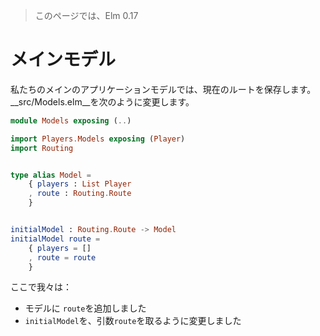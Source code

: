 >このページでは、Elm 0.17

# メインモデル

私たちのメインのアプリケーションモデルでは、現在のルートを保存します。
__src/Models.elm__を次のように変更します。

```elm
module Models exposing (..)

import Players.Models exposing (Player)
import Routing


type alias Model =
    { players : List Player
    , route : Routing.Route
    }


initialModel : Routing.Route -> Model
initialModel route =
    { players = []
    , route = route
    }
```

ここで我々は：

- モデルに `route`を追加しました
- `initialModel`を、引数`route`を取るように変更しました

